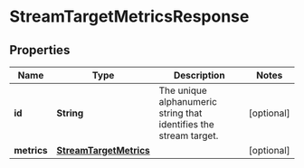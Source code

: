 
# StreamTargetMetricsResponse

## Properties
Name | Type | Description | Notes
------------ | ------------- | ------------- | -------------
**id** | **String** | The unique alphanumeric string that identifies the stream target. |  [optional]
**metrics** | [**StreamTargetMetrics**](StreamTargetMetrics.md) |  |  [optional]



